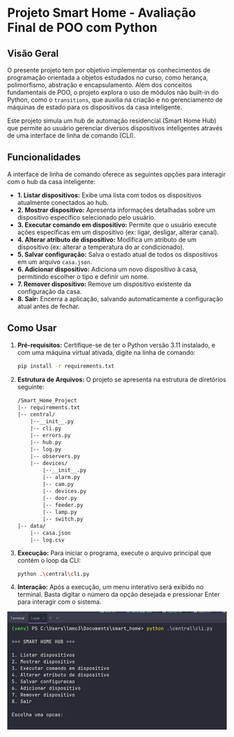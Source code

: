 # Projeto Smart Home - Avaliação Final de POO com Python

## Visão Geral

O presente projeto tem por objetivo implementar os conhecimentos de programação orientada a objetos estudados no curso, como herança, polimorfismo, abstração e encapsulamento. Além dos conceitos fundamentais de POO, o projeto explora o uso de módulos não built-in do Python, como o `transitions`, que auxilia na criação e no gerenciamento de máquinas de estado para os dispositivos da casa inteligente.

Este projeto simula um hub de automação residencial (Smart Home Hub) que permite ao usuário gerenciar diversos dispositivos inteligentes através de uma interface de linha de comando (CLI).

## Funcionalidades

A interface de linha de comando oferece as seguintes opções para interagir com o hub da casa inteligente:

* **1. Listar dispositivos:** Exibe uma lista com todos os dispositivos atualmente conectados ao hub.
* **2. Mostrar dispositivo:** Apresenta informações detalhadas sobre um dispositivo específico selecionado pelo usuário.
* **3. Executar comando em dispositivo:** Permite que o usuário execute ações específicas em um dispositivo (ex: ligar, desligar, alterar canal).
* **4. Alterar atributo de dispositivo:** Modifica um atributo de um dispositivo (ex: alterar a temperatura do ar condicionado).
* **5. Salvar configuração:** Salva o estado atual de todos os dispositivos em um arquivo `casa.json`.
* **6. Adicionar dispositivo:** Adiciona um novo dispositivo à casa, permitindo escolher o tipo e definir um nome.
* **7. Remover dispositivo:** Remove um dispositivo existente da configuração da casa.
* **8. Sair:** Encerra a aplicação, salvando automaticamente a configuração atual antes de fechar.

## Como Usar

1.  **Pré-requisitos:** Certifique-se de ter o Python versão 3.11 instalado, e com uma máquina virtual ativada, digite na linha de comando:

    ```bash
    pip install -r requirements.txt
    ```

2.  **Estrutura de Arquivos:** O projeto se apresenta na estrutura de diretórios seguinte:
    ```
    /Smart_Home_Project
    |-- requirements.txt
    |-- central/
        |--__init__.py
        |-- cli.py
        |-- errors.py
        |-- hub.py
        |-- log.py
        |-- observers.py
        |-- devices/
            |--__init__.py
            |-- alarm.py
            |-- cam.py
            |-- devices.py
            |-- door.py
            |-- feeder.py
            |-- lamp.py
            |-- switch.py
    |-- data/
        |-- casa.json
        |-- log.csv
    
    ```

3.  **Execução:** Para iniciar o programa, execute o arquivo principal que contém o loop da CLI:
    ```bash
    python .\central\cli.py
    ```

4.  **Interação:** Após a execução, um menu interativo será exibido no terminal. Basta digitar o número da opção desejada e pressionar Enter para interagir com o sistema.


![Interface de Linha de Comando](data/CLI%20principal.png)

